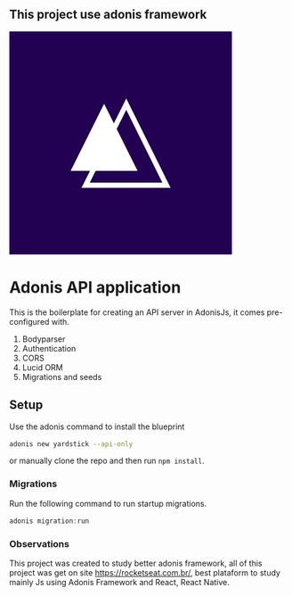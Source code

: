 ## This project use adonis framework

![Adonis image](/images/adonis.jpg)


# Adonis API application

This is the boilerplate for creating an API server in AdonisJs, it comes pre-configured with.

1. Bodyparser
2. Authentication
3. CORS
4. Lucid ORM
5. Migrations and seeds

## Setup

Use the adonis command to install the blueprint

```bash
adonis new yardstick --api-only
```

or manually clone the repo and then run `npm install`.


### Migrations

Run the following command to run startup migrations.

```js
adonis migration:run
```


### Observations

This project was created to study better adonis framework, all of this project was get on site https://rocketseat.com.br/, best plataform to study mainly Js using Adonis Framework and React, React Native.
